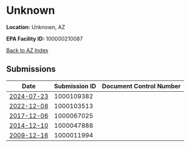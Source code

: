 # Unknown

**Location:** Unknown, AZ

**EPA Facility ID:** 100000210087

[Back to AZ Index](../../index.md)

## Submissions

| Date | Submission ID | Document Control Number |
|------|--------------|-------------------------|
| [2024-07-23](submissions/1000109382.md) | 1000109382 |  |
| [2022-12-08](submissions/1000103513.md) | 1000103513 |  |
| [2017-12-06](submissions/1000067025.md) | 1000067025 |  |
| [2014-12-10](submissions/1000047888.md) | 1000047888 |  |
| [2009-12-16](submissions/1000011994.md) | 1000011994 |  |
